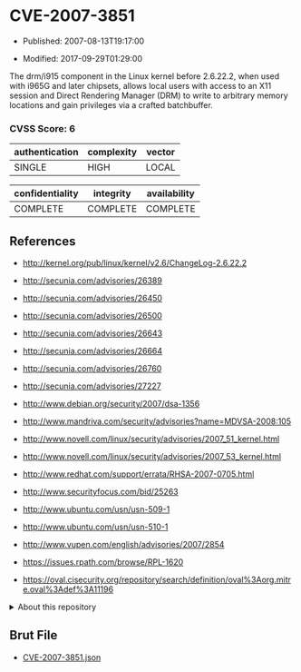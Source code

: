 # CVE-2007-3851

- Published: 2007-08-13T19:17:00

- Modified: 2017-09-29T01:29:00

The drm/i915 component in the Linux kernel before 2.6.22.2, when used with i965G and later chipsets, allows local users with access to an X11 session and Direct Rendering Manager (DRM) to write to arbitrary memory locations and gain privileges via a crafted batchbuffer.

### CVSS Score: **6**

| authentication | complexity | vector |
| --- | --- | --- |
| SINGLE | HIGH | LOCAL |

| confidentiality | integrity | availability |
| --- | --- | --- |
| COMPLETE | COMPLETE | COMPLETE |

## References

* http://kernel.org/pub/linux/kernel/v2.6/ChangeLog-2.6.22.2

* http://secunia.com/advisories/26389

* http://secunia.com/advisories/26450

* http://secunia.com/advisories/26500

* http://secunia.com/advisories/26643

* http://secunia.com/advisories/26664

* http://secunia.com/advisories/26760

* http://secunia.com/advisories/27227

* http://www.debian.org/security/2007/dsa-1356

* http://www.mandriva.com/security/advisories?name=MDVSA-2008:105

* http://www.novell.com/linux/security/advisories/2007_51_kernel.html

* http://www.novell.com/linux/security/advisories/2007_53_kernel.html

* http://www.redhat.com/support/errata/RHSA-2007-0705.html

* http://www.securityfocus.com/bid/25263

* http://www.ubuntu.com/usn/usn-509-1

* http://www.ubuntu.com/usn/usn-510-1

* http://www.vupen.com/english/advisories/2007/2854

* https://issues.rpath.com/browse/RPL-1620

* https://oval.cisecurity.org/repository/search/definition/oval%3Aorg.mitre.oval%3Adef%3A11196

<details>
<summary>About this repository</summary> 

  This repository is part of the project [Live Hack CVE](https://github.com/Live-Hack-CVE). Main website can be found [www.live-hack.org](https://www.live-hack.org) 
  
  Made by [Sn0wAlice](https://github.com/Sn0wAlice) for the people that care about security and need to have a feed of the latest CVEs. Hope you enjoy it, don't forget to star the repo and follow me on [Twitter](https://twitter.com/Sn0wAlice) and [Github](https://github.com/Sn0wAlice). And that is my [personnal website](https://www.alice-snow.me/)

  - [Home Page](https://github.com/Live-Hack-CVE)
  - [Framework](https://github.com/Live-Hack-CVE/cve-framework)
  - [CVE database](https://github.com/Live-Hack-CVE/full_database)
  - [Changelog](https://github.com/Live-Hack-CVE/Changelog)
</details>

## Brut File

* [CVE-2007-3851.json](https://raw.githubusercontent.com/Live-Hack-CVE/full_database/main/cves/2007/CVE-2007-3851.json)

